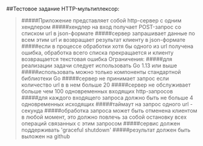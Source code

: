 ##Тестовое задание HTTP-мультиплексор:

>#####Приложение представляет собой http-сервер с одним хендлером
>#####хендлер на вход получает POST-запрос со списком url в json-формате
>#####сервер запрашивает данные по всем этим url и возвращает результат клиенту в json-формате
>#####если в процессе обработки хотя бы одного из url получена ошибка, обработка всего списка прекращается и клиенту возвращается текстовая ошибка Ограничения:
>#####для реализации задачи следует использовать Go 1.13 или выше
>#####использовать можно только компоненты стандартной библиотеки Go
>#####сервер не принимает запрос если количество url в в нем больше 20
>#####сервер не обслуживает больше чем 100 одновременных входящих http-запросов
>#####для каждого входящего запроса должно быть не больше 4 одновременных исходящих
>#####таймаут на запрос одного url - секунда
>#####обработка запроса может быть отменена клиентом в любой момент, это должно повлечь за собой остановку всех операций связанных с этим запросом
>#####сервис должен поддерживать 'graceful shutdown'
>#####результат должен быть выложен на github
<p>